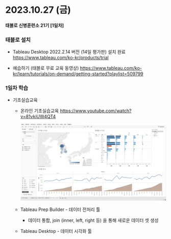 # 2023.10.27 (금)

#### 태블로 신병훈련소 21기 [1일차]



### 태블로 설치

- Tableau Desktop 2022.2.14 버전 (14일 평가판) 설치 완료
  https://www.tableau.com/ko-kr/products/trial

- 예습하기 (태블로 무료 교육 동영상)
  https://www.tableau.com/ko-kr/learn/tutorials/on-demand/getting-started?playlist=509799



### 1일차 학습

- 기초실습교육
  - 온라인 기초실습교육 https://www.youtube.com/watch?v=81vkiUW4QT4
  
    ![image-20231101023808827](%5B2023.10.27%5D%201%EC%9D%BC%EC%B0%A8.assets/image-20231101023808827.png)
  - Tableau Prep Builder - 데이터 전처리 툴
    - 데이터 통합, join (inner, left, right 등) 을 통해 새로운 데이터 셋 생성
  - Tableau Desktop - 데이터 시각화 툴
